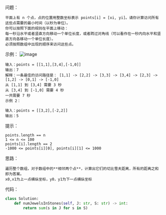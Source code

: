 问题：
```
平面上有 n 个点，点的位置用整数坐标表示 points[i] = [xi, yi]。请你计算访问所有这些点需要的最小时间（以秒为单位）。
你可以按照下面的规则在平面上移动：
每一秒沿水平或者竖直方向移动一个单位长度，或者跨过对角线（可以看作在一秒内向水平和竖直方向各移动一个单位长度）。
必须按照数组中出现的顺序来访问这些点。
```
示例：
![image](https://assets.leetcode-cn.com/aliyun-lc-upload/uploads/2019/11/24/1626_example_1.png)
```
输入：points = [[1,1],[3,4],[-1,0]]
输出：7
解释：一条最佳的访问路径是： [1,1] -> [2,2] -> [3,3] -> [3,4] -> [2,3] -> [1,2] -> [0,1] -> [-1,0]   
从 [1,1] 到 [3,4] 需要 3 秒 
从 [3,4] 到 [-1,0] 需要 4 秒
一共需要 7 秒
示例 2：

输入：points = [[3,2],[-2,2]]
输出：5
```
提示：
```
points.length == n
1 <= n <= 100
points[i].length == 2
-1000 <= points[i][0], points[i][1] <= 1000
```
思路：
```
遍历整个数组，对于数组中的**相邻两个点**，计算出它们的切比雪夫距离，所有的距离之和即为答案。 
x0,x1为上一点横纵坐标，y0，y1为下一点横纵坐标
```
代码：
```python
class Solution:
    def numJewelsInStones(self, J: str, S: str) -> int:
        return sum(s in J for s in S)
```
